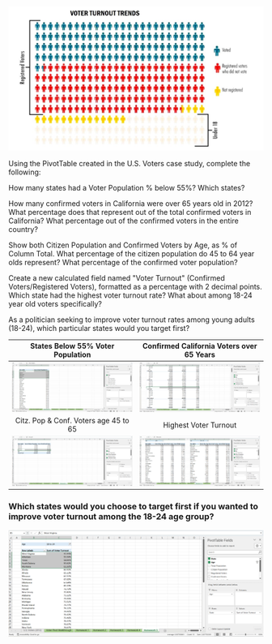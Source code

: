 
<p align="center">
    <img src="https://github.com/mathewqpmiller/Excel-PivotTables/blob/main/Images/CaseStudies/VoterDemographics/VoterDemographics.jpg?w=1260">
</p>

Using the PivotTable created in the U.S. Voters case study, complete the following:

How many states had a Voter Population % below 55%? Which states?

How many confirmed voters in California were over 65 years old in 2012? What percentage does that represent out of the total confirmed voters in California? What percentage out of the confirmed voters in the entire country?

Show both Citizen Population and Confirmed Voters by Age, as % of Column Total. What percentage of the citizen population do 45 to 64 year olds represent? What percentage of the confirmed voter population?   

Create a new calculated field named "Voter Turnout" (Confirmed Voters/Registered Voters), formatted as a percentage with 2 decimal points. Which state had the highest voter turnout rate? What about among 18-24 year old voters specifically?

As a politician seeking to improve voter turnout rates among young adults (18-24), which particular states would you target first?

|States Below 55% Voter Population|Confirmed California Voters over 65 Years|
|:-:|:-:|
|![States Below 55% Voter Population](https://github.com/mathewqpmiller/Excel-PivotTables/blob/main/Images/CaseStudies/VoterDemographics/Homework1.png?h=350&w=630)|![Confirmed California Voters over 65 Years](https://github.com/mathewqpmiller/Excel-PivotTables/blob/main/Images/CaseStudies/VoterDemographics/Homework2.png?h=350&w=630)|
|Citz. Pop & Conf. Voters age 45 to 65|Highest Voter Turnout|
|![Citz. Pop & Conf. Voters age 45 to 65](https://github.com/mathewqpmiller/Excel-PivotTables/blob/main/Images/CaseStudies/VoterDemographics/Homework3.png?h=350&w=630)|![Highest Voter Turnout](https://github.com/mathewqpmiller/Excel-PivotTables/blob/main/Images/CaseStudies/VoterDemographics/Homework4.png?h=350&w=630)|

### Which states would you choose to target first if you wanted to improve voter turnout among the 18-24 age group?

<p align="center">
    <img src="https://github.com/mathewqpmiller/Excel-PivotTables/blob/main/Images/CaseStudies/VoterDemographics/Homework5.png?w=1260">
</p>
